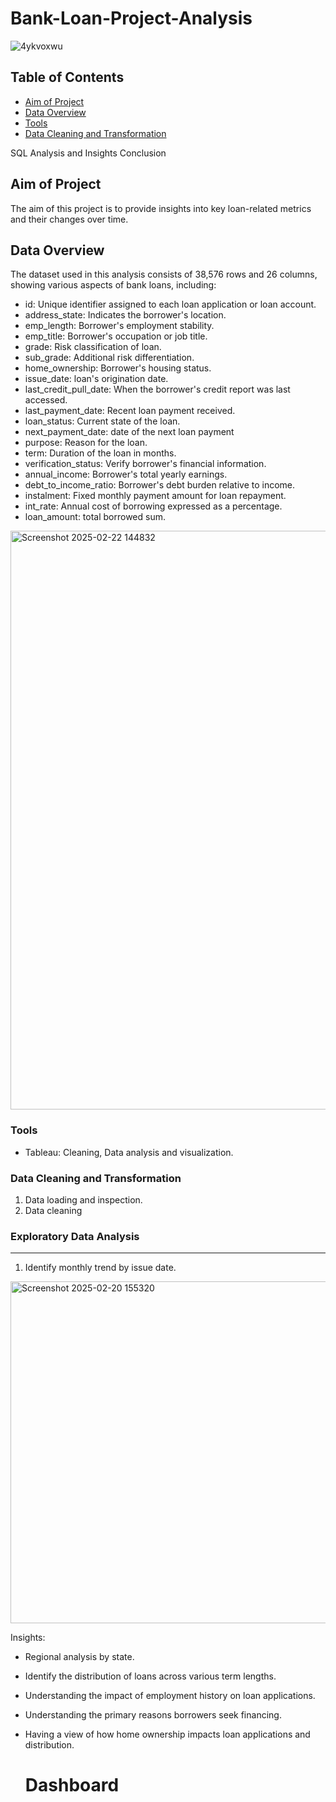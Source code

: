 # Bank-Loan-Project-Analysis

![4ykvoxwu](https://github.com/user-attachments/assets/1c54cdd9-14f6-4546-9b74-63cf3e83d20b)

## Table of Contents
- [Aim of Project](#Aim-of-Project)
- [Data Overview](#Data-Overview)
- [Tools](#Tools)
- [Data Cleaning and Transformation](#Data-Cleaning-and-Transformation)



SQL Analysis and Insights
Conclusion

## Aim of Project
The aim of this project is to provide insights into key loan-related metrics and their changes over time.

## Data Overview
The dataset used in this analysis consists of 38,576 rows and 26 columns, showing various aspects of bank loans, including:
- id: Unique identifier assigned to each loan application or loan account.
- address_state: Indicates the borrower's location.
- emp_length: Borrower's employment stability.
- emp_title: Borrower's occupation or job title.
- grade: Risk classification of loan.
- sub_grade: Additional risk differentiation.
- home_ownership: Borrower's housing status.
- issue_date: loan's origination date.
- last_credit_pull_date: When the borrower's credit report was last accessed.
- last_payment_date: Recent loan payment received.
- loan_status: Current state of the loan.
- next_payment_date: date of the next loan payment
- purpose: Reason for the loan.
- term: Duration of the loan in months.
- verification_status: Verify borrower's financial information.
- annual_income: Borrower's total yearly earnings.
- debt_to_income_ratio: Borrower's debt burden relative to income.
- instalment: Fixed monthly payment amount for loan repayment.
- int_rate: Annual cost of borrowing expressed as a percentage.
- loan_amount: total borrowed sum.
<img width="926" alt="Screenshot 2025-02-22 144832" src="https://github.com/user-attachments/assets/ea3741f5-90c2-4573-b4ed-12e6bc72b015" />


### Tools
- Tableau: Cleaning, Data analysis and visualization.

### Data Cleaning and Transformation
1. Data loading and inspection.
2. Data cleaning 

### Exploratory Data Analysis
---
1. Identify monthly trend by issue date.
<img width="547" alt="Screenshot 2025-02-20 155320" src="https://github.com/user-attachments/assets/84649ba9-bb4a-41f4-b0ce-5febd4ec7bfd" />

Insights: 

  
- Regional analysis by state.
- Identify the distribution of loans across various term lengths.
- Understanding the impact of employment history on loan applications.
- Understanding the primary reasons borrowers seek financing.
- Having a view of how home ownership impacts loan applications and distribution.

  # Dashboard
  


